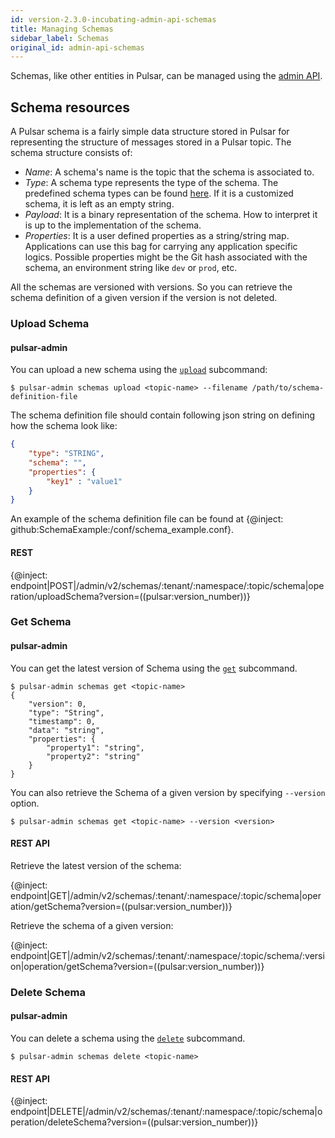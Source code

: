 ```yaml
---
id: version-2.3.0-incubating-admin-api-schemas
title: Managing Schemas
sidebar_label: Schemas
original_id: admin-api-schemas
---
```


Schemas, like other entities in Pulsar, can be managed using the [admin API](admin-api-overview.md). 

## Schema resources

A Pulsar schema is a fairly simple data structure stored in Pulsar for representing the structure of messages stored in a Pulsar topic. The schema structure consists of:

- *Name*: A schema's name is the topic that the schema is associated to.
- *Type*: A schema type represents the type of the schema. The predefined schema types can be found [here](concepts-schema-registry.md#supported-schema-formats). If it 
  is a customized schema, it is left as an empty string.
- *Payload*: It is a binary representation of the schema. How to interpret it is up to the implementation of the schema.
- *Properties*: It is a user defined properties as a string/string map. Applications can use this bag for carrying any application specific logics. Possible properties
  might be the Git hash associated with the schema, an environment string like `dev` or `prod`, etc.

All the schemas are versioned with versions. So you can retrieve the schema definition of a given version if the version is not deleted.

### Upload Schema

#### pulsar-admin

You can upload a new schema using the [`upload`](reference-pulsar-admin.md#get-5) subcommand:

```shell
$ pulsar-admin schemas upload <topic-name> --filename /path/to/schema-definition-file 
```

The schema definition file should contain following json string on defining how the schema look like:

```json
{
    "type": "STRING",
    "schema": "",
    "properties": {
        "key1" : "value1"
    }
}
```

An example of the schema definition file can be found at {@inject: github:SchemaExample:/conf/schema_example.conf}.

#### REST

{@inject: endpoint|POST|/admin/v2/schemas/:tenant/:namespace/:topic/schema|operation/uploadSchema?version=((pulsar:version_number))}

### Get Schema

#### pulsar-admin

You can get the latest version of Schema using the [`get`](reference-pulsar-admin.md#get-5) subcommand.

```shell
$ pulsar-admin schemas get <topic-name>
{
    "version": 0,
    "type": "String",
    "timestamp": 0,
    "data": "string",
    "properties": {
        "property1": "string",
        "property2": "string"
    }
}
```

You can also retrieve the Schema of a given version by specifying `--version` option.

```shell
$ pulsar-admin schemas get <topic-name> --version <version>
```

#### REST API

Retrieve the latest version of the schema:

{@inject: endpoint|GET|/admin/v2/schemas/:tenant/:namespace/:topic/schema|operation/getSchema?version=((pulsar:version_number))}

Retrieve the schema of a given version:

{@inject: endpoint|GET|/admin/v2/schemas/:tenant/:namespace/:topic/schema/:version|operation/getSchema?version=((pulsar:version_number))}

### Delete Schema

#### pulsar-admin

You can delete a schema using the [`delete`](reference-pulsar-admin.md#delete-8) subcommand.

```shell
$ pulsar-admin schemas delete <topic-name>
```

#### REST API

{@inject: endpoint|DELETE|/admin/v2/schemas/:tenant/:namespace/:topic/schema|operation/deleteSchema?version=((pulsar:version_number))}
